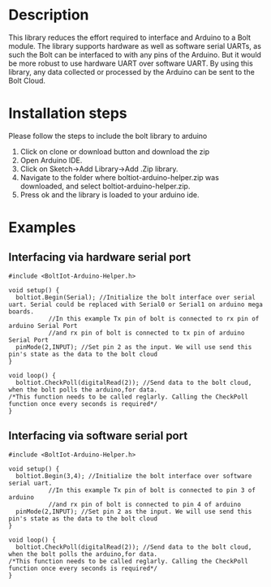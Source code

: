 # Description
This library reduces the effort required to interface and Arduino to a Bolt module.
The library supports hardware as well as software serial UARTs, as such the Bolt can be interfaced to with any pins of the Arduino. But it would be more robust to use hardware UART over software UART.
By using this library, any data collected or processed by the Arduino can be sent to the Bolt Cloud.

# Installation steps
Please follow the steps to include the bolt library to arduino
1. Click on clone or download button and download the zip
2. Open Arduino IDE.
3. Click on Sketch->Add Library->Add .Zip library.
4. Navigate to the folder where boltiot-arduino-helper.zip was downloaded, and select boltiot-arduino-helper.zip.
5. Press ok and the library is loaded to your arduino ide.

# Examples
## Interfacing via hardware serial port
```
#include <BoltIot-Arduino-Helper.h>

void setup() {
  boltiot.Begin(Serial); //Initialize the bolt interface over serial uart. Serial could be replaced with Serial0 or Serial1 on arduino mega boards.
		   //In this example Tx pin of bolt is connected to rx pin of arduino Serial Port
		   //and rx pin of bolt is connected to tx pin of arduino Serial Port
  pinMode(2,INPUT); //Set pin 2 as the input. We will use send this pin's state as the data to the bolt cloud
}

void loop() {
  boltiot.CheckPoll(digitalRead(2)); //Send data to the bolt cloud, when the bolt polls the arduino,for data.
/*This function needs to be called reglarly. Calling the CheckPoll function once every seconds is required*/
}
```


## Interfacing via software serial port
```
#include <BoltIot-Arduino-Helper.h>

void setup() {
  boltiot.Begin(3,4); //Initialize the bolt interface over software serial uart.
		   //In this example Tx pin of bolt is connected to pin 3 of arduino
		   //and rx pin of bolt is connected to pin 4 of arduino
  pinMode(2,INPUT); //Set pin 2 as the input. We will use send this pin's state as the data to the bolt cloud
}

void loop() {
  boltiot.CheckPoll(digitalRead(2)); //Send data to the bolt cloud, when the bolt polls the arduino,for data.
/*This function needs to be called reglarly. Calling the CheckPoll function once every seconds is required*/
}
```
